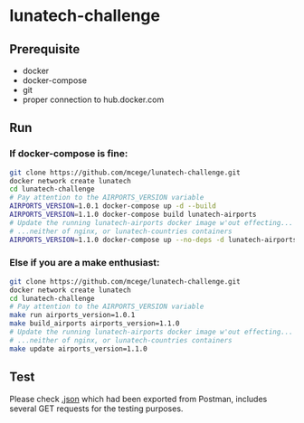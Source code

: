 # lunatech-challenge

## Prerequisite

- docker<br/>
- docker-compose<br/>
- git<br/>
- proper connection to hub.docker.com

## Run

### If docker-compose is fine:

```bash
git clone https://github.com/mcege/lunatech-challenge.git
docker network create lunatech
cd lunatech-challenge
# Pay attention to the AIRPORTS_VERSION variable
AIRPORTS_VERSION=1.0.1 docker-compose up -d --build
AIRPORTS_VERSION=1.1.0 docker-compose build lunatech-airports
# Update the running lunatech-airports docker image w'out effecting... 
# ...neither of nginx, or lunatech-countries containers
AIRPORTS_VERSION=1.1.0 docker-compose up --no-deps -d lunatech-airports
```

### Else if you are a make enthusiast:

```bash
git clone https://github.com/mcege/lunatech-challenge.git
docker network create lunatech
cd lunatech-challenge
# Pay attention to the AIRPORTS_VERSION variable
make run airports_version=1.0.1
make build_airports airports_version=1.1.0
# Update the running lunatech-airports docker image w'out effecting...
# ...neither of nginx, or lunatech-countries containers
make update airports_version=1.1.0
```

## Test

Please check [.json](https://github.com/mcege/lunatech-challenge/blob/master/lunatech.postman_collection.json) which had been exported from Postman, includes several GET requests for the testing purposes.
